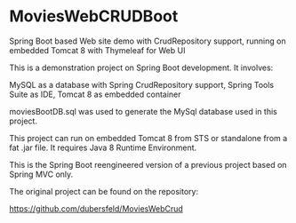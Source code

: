 # MoviesWebCRUDBoot
Spring Boot based Web site demo with CrudRepository support, running on embedded Tomcat 8 with Thymeleaf for Web UI

This is a demonstration project on Spring Boot development. It involves:

MySQL as a database with Spring CrudRepository support, Spring Tools Suite as IDE, Tomcat 8 as embedded container

moviesBootDB.sql was used to generate the MySql database used in this project.

This project can run on embedded Tomcat 8 from STS or standalone from a fat .jar file. It requires Java 8 Runtime Environment.

This is the Spring Boot reengineered version of a previous project based on Spring MVC only. 

The original project can be found on the repository: 

https://github.com/dubersfeld/MoviesWebCrud


